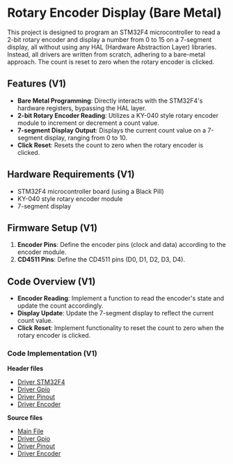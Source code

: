 # Rotary Encoder Display (Bare Metal)

This project is designed to program an STM32F4 microcontroller to read a 2-bit rotary encoder and display a number from 0 to 15 on a 7-segment display, all without using any HAL (Hardware Abstraction Layer) libraries. Instead, all drivers are written from scratch, adhering to a bare-metal approach. The count is reset to zero when the rotary encoder is clicked.

## Features (V1)

- **Bare Metal Programming**: Directly interacts with the STM32F4's hardware registers, bypassing the HAL layer.
- **2-bit Rotary Encoder Reading**: Utilizes a KY-040 style rotary encoder module to increment or decrement a count value.
- **7-segment Display Output**: Displays the current count value on a 7-segment display, ranging from 0 to 10.
- **Click Reset**: Resets the count to zero when the rotary encoder is clicked.

## Hardware Requirements (V1)

- STM32F4 microcontroller board (using a Black Pill)
- KY-040 style rotary encoder module
- 7-segment display

## Firmware Setup (V1)

1. **Encoder Pins**: Define the encoder pins (clock and data) according to the encoder module.
1. **CD4511 Pins**: Define the CD4511 pins (D0, D1, D2, D3, D4).

## Code Overview (V1)

- **Encoder Reading**: Implement a function to read the encoder's state and update the count accordingly.
- **Display Update**: Update the 7-segment display to reflect the current count value.
- **Click Reset**: Implement functionality to reset the count to zero when the rotary encoder is clicked.

### Code Implementation (V1)

**Header files**

- [Driver STM32F4](FIRMWARE_V1/Drivers/Inc/stm32f4.h)
- [Driver Gpio](FIRMWARE_V1/Drivers/Inc/gpio.h)
- [Driver Pinout](FIRMWARE_V1/Drivers/Inc/pinout.h)
- [Driver Encoder](FIRMWARE_V1/Drivers/Inc/encoder.h)

**Source files**

- [Main File](FIRMWARE_V1/Src/main.c)
- [Driver Gpio](FIRMWARE_V1/Drivers/Src/gpio.c)
- [Driver Pinout](FIRMWARE_V1/Drivers/Src/pinout.c)
- [Driver Encoder](FIRMWARE_V1/Drivers/Src/encoder.c)

